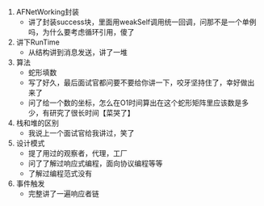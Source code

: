 1. AFNetWorking封装
   - 讲了封装success块，里面用weakSelf调用统一回调，问那不是一个单例吗，为什么要考虑循环引用，傻了
2. 讲下RunTime
   - 从结构讲到消息发送，讲了一堆
3. 算法
   - 蛇形填数
   - 写了好久，最后面试官都问要不要给你讲一下，咬牙坚持住了，幸好做出来了
   - 问了给一个数的坐标，怎么在O1时间算出在这个蛇形矩阵里应该数是多少，有研究了很长时间【菜哭了】
4. 栈和堆的区别
   - 我说上一个面试官给我讲过，笑了
5. 设计模式
   - 提了用过的观察者，代理，工厂
   - 问了了解过响应式编程，面向协议编程等等
   - 了解过编程范式没有
6. 事件触发
   - 完整讲了一遍响应者链